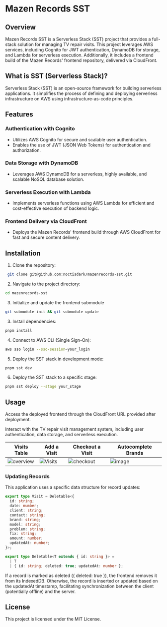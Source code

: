 # Mazen Records SST

## Overview
Mazen Records SST is a Serverless Stack (SST) project that provides a full-stack solution for managing TV repair visits. This project leverages AWS services, including Cognito for JWT authentication, DynamoDB for storage, and Lambda for serverless execution. Additionally, it includes a frontend build of the Mazen Records' frontend repository, delivered via CloudFront.

## What is SST (Serverless Stack)?
Serverless Stack (SST) is an open-source framework for building serverless applications. It simplifies the process of defining and deploying serverless infrastructure on AWS using infrastructure-as-code principles.

## Features

### Authentication with Cognito
- Utilizes AWS Cognito for secure and scalable user authentication.
- Enables the use of JWT (JSON Web Tokens) for authentication and authorization.

### Data Storage with DynamoDB
- Leverages AWS DynamoDB for a serverless, highly available, and scalable NoSQL database solution.

### Serverless Execution with Lambda
- Implements serverless functions using AWS Lambda for efficient and cost-effective execution of backend logic.

### Frontend Delivery via CloudFront
- Deploys the Mazen Records' frontend build through AWS CloudFront for fast and secure content delivery.

## Installation
1. Clone the repository:
  ```bash
   git clone git@github.com:noctisdark/mazenrecords-sst.git
  ```

2. Navigate to the project directory:
  ```bash
  cd mazenrecords-sst
  ```

3. Initialize and update the frontend submodule
  ```bash
  git submodule init && git submodule update
  ```

3. Install dependencies:
  ```bash
  pnpm install
  ```
4. Connect to AWS CLI (Single Sign-On):
  ```bash
  aws sso login --sso-session=your_login
  ```

5. Deploy the SST stack in development mode:
  ```bash
  pnpm sst dev
  ```

6. Deploy the SST stack to a specific stage:
  ```bash
  pnpm sst deploy --stage your_stage
  ```

## Usage
Access the deployed frontend through the CloudFront URL provided after deployment.

Interact with the TV repair visit management system, including user authentication, data storage, and serverless execution.

| **Visits Table** | **Add a Visit** | **Checkout a Visit** | **Autocomplete Brands** |
|-------------------------|-------------------------|-------------------------|-------------------------|
![overview](https://github.com/noctisdark/mazenrecords-front/assets/88320615/b9f449cf-c512-443d-88dc-2cc1b7dd494b) | ![Visits](https://github.com/noctisdark/mazenrecords-front/assets/88320615/6a98b68e-3800-430b-bc61-166ff7db42f4) | ![checkout](https://github.com/noctisdark/mazenrecords-front/assets/88320615/d9d029da-fd48-4df6-817d-dd3e562af26d) | ![image](https://github.com/noctisdark/mazenrecords-front/assets/88320615/3fa4099c-d6bf-45ad-9162-9568094110f5)

### Updating Records
This application uses a specific data structure for record updates:

```typescript
export type Visit = Deletable<{
  id: string;
  date: number;
  client: string;
  contact: string;
  brand: string;
  model: string;
  problem: string;
  fix: string;
  amount: number;
  updatedAt: number;
}>;

export type Deletable<T extends { id: string }> =
  | T
  | { id: string; deleted: true; updatedAt: number };
```
If a record is marked as deleted ({ deleted: true }), the frontend removes it from its IndexedDB. Otherwise, the record is inserted or updated based on the updatedAt timestamp, facilitating synchronization between the client (potentially offline) and the server.

## License
This project is licensed under the MIT License.
